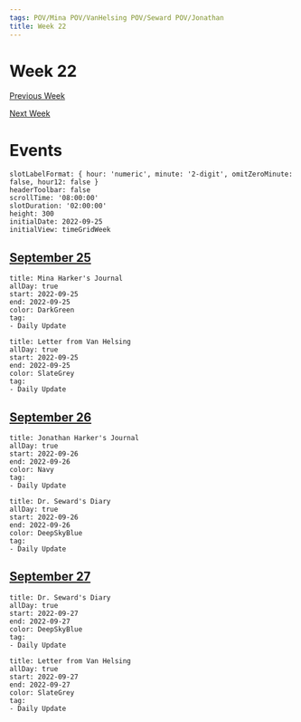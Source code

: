 ```yaml
---
tags: POV/Mina POV/VanHelsing POV/Seward POV/Jonathan 
title: Week 22
---
```


# Week 22

[Previous Week](2022-W39)

[Next Week](2022-W41)

# Events

```itinerary
slotLabelFormat: { hour: 'numeric', minute: '2-digit', omitZeroMinute: false, hour12: false }
headerToolbar: false
scrollTime: '08:00:00'
slotDuration: '02:00:00'
height: 300
initialDate: 2022-09-25
initialView: timeGridWeek
```

## [September 25](2022-09-25.md)

```itinerary-event
title: Mina Harker's Journal
allDay: true
start: 2022-09-25
end: 2022-09-25
color: DarkGreen
tag:
- Daily Update
```

```itinerary-event
title: Letter from Van Helsing
allDay: true
start: 2022-09-25
end: 2022-09-25
color: SlateGrey
tag:
- Daily Update
```

## [September 26](2022-09-26.md)

```itinerary-event
title: Jonathan Harker's Journal
allDay: true
start: 2022-09-26
end: 2022-09-26
color: Navy
tag:
- Daily Update
```

```itinerary-event
title: Dr. Seward's Diary
allDay: true
start: 2022-09-26
end: 2022-09-26
color: DeepSkyBlue
tag:
- Daily Update
```

## [September 27](2022-09-27.md)

```itinerary-event
title: Dr. Seward's Diary
allDay: true
start: 2022-09-27
end: 2022-09-27
color: DeepSkyBlue
tag:
- Daily Update
```

```itinerary-event
title: Letter from Van Helsing
allDay: true
start: 2022-09-27
end: 2022-09-27
color: SlateGrey
tag:
- Daily Update
```
